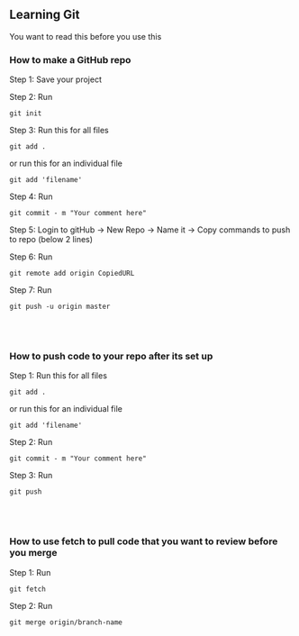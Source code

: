## Learning Git

You want to read this before you use this


### How to make a GitHub repo

Step 1: Save your project  
  
Step 2: Run 
```
git init
```
Step 3: Run this for all files
```
git add . 
```
or run this for an individual file
```
git add 'filename' 
```
Step 4: Run 
```
git commit - m "Your comment here" 
```
Step 5: Login to gitHub -> New Repo -> Name it -> Copy commands to push to repo (below 2 lines)  
  
Step 6: Run
```
git remote add origin CopiedURL
```
Step 7: Run
```
git push -u origin master
```

<br/><br/>


### How to push code to your repo after its set up

Step 1: Run this for all files
```
git add . 
```
or run this for an individual file
```
git add 'filename' 
```
Step 2: Run 
```
git commit - m "Your comment here" 
```
Step 3: Run 
```
git push
```


<br/><br/>


### How to use fetch to pull code that you want to review before you merge

Step 1: Run 
```
git fetch
```
Step 2: Run 
```
git merge origin/branch-name
```